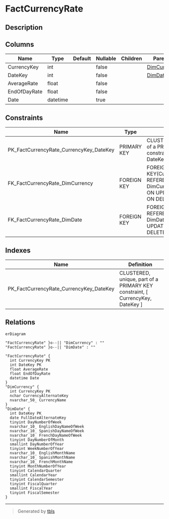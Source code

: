 # FactCurrencyRate

## Description

## Columns

| Name | Type | Default | Nullable | Children | Parents | Comment |
| ---- | ---- | ------- | -------- | -------- | ------- | ------- |
| CurrencyKey | int |  | false |  | [DimCurrency](DimCurrency.md) |  |
| DateKey | int |  | false |  | [DimDate](DimDate.md) |  |
| AverageRate | float |  | false |  |  |  |
| EndOfDayRate | float |  | false |  |  |  |
| Date | datetime |  | true |  |  |  |

## Constraints

| Name | Type | Definition |
| ---- | ---- | ---------- |
| PK_FactCurrencyRate_CurrencyKey_DateKey | PRIMARY KEY | CLUSTERED, unique, part of a PRIMARY KEY constraint, [ CurrencyKey, DateKey ] |
| FK_FactCurrencyRate_DimCurrency | FOREIGN KEY | FOREIGN KEY(CurrencyKey) REFERENCES DimCurrency(CurrencyKey) ON UPDATE NO_ACTION ON DELETE NO_ACTION |
| FK_FactCurrencyRate_DimDate | FOREIGN KEY | FOREIGN KEY(DateKey) REFERENCES DimDate(DateKey) ON UPDATE NO_ACTION ON DELETE NO_ACTION |

## Indexes

| Name | Definition |
| ---- | ---------- |
| PK_FactCurrencyRate_CurrencyKey_DateKey | CLUSTERED, unique, part of a PRIMARY KEY constraint, [ CurrencyKey, DateKey ] |

## Relations

```mermaid
erDiagram

"FactCurrencyRate" }o--|| "DimCurrency" : ""
"FactCurrencyRate" }o--|| "DimDate" : ""

"FactCurrencyRate" {
  int CurrencyKey PK
  int DateKey PK
  float AverageRate
  float EndOfDayRate
  datetime Date
}
"DimCurrency" {
  int CurrencyKey PK
  nchar CurrencyAlternateKey
  nvarchar_50_ CurrencyName
}
"DimDate" {
  int DateKey PK
  date FullDateAlternateKey
  tinyint DayNumberOfWeek
  nvarchar_10_ EnglishDayNameOfWeek
  nvarchar_10_ SpanishDayNameOfWeek
  nvarchar_10_ FrenchDayNameOfWeek
  tinyint DayNumberOfMonth
  smallint DayNumberOfYear
  tinyint WeekNumberOfYear
  nvarchar_10_ EnglishMonthName
  nvarchar_10_ SpanishMonthName
  nvarchar_10_ FrenchMonthName
  tinyint MonthNumberOfYear
  tinyint CalendarQuarter
  smallint CalendarYear
  tinyint CalendarSemester
  tinyint FiscalQuarter
  smallint FiscalYear
  tinyint FiscalSemester
}
```

---

> Generated by [tbls](https://github.com/k1LoW/tbls)
